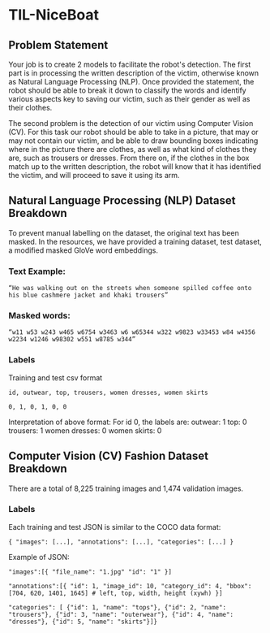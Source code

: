 # TIL-NiceBoat

## Problem Statement
Your job is to create 2 models to facilitate the robot's detection. The first part is in processing the written description of the victim, otherwise known as Natural Language Processing (NLP). Once provided the statement, the robot should be able to break it down to classify the words and identify various aspects key to saving our victim, such as their gender as well as their clothes.

The second problem is the detection of our victim using Computer Vision (CV). For this task our robot should be able to take in a picture, that may or may not contain our victim, and be able to draw bounding boxes indicating where in the picture there are clothes, as well as what kind of clothes they are, such as trousers or dresses. From there on, if the clothes in the box match up to the written description, the robot will know that it has identified the victim, and will proceed to save it using its arm.

## Natural Language Processing (NLP) Dataset Breakdown
To prevent manual labelling on the dataset, the original text has been masked. In the resources, we have provided a training dataset, test dataset, a modified masked GloVe word embeddings.

### Text Example:
`“He was walking out on the streets when someone spilled coffee onto his blue cashmere jacket and khaki trousers”`

### Masked words:
`“w11 w53 w243 w465 w6754 w3463 w6 w65344 w322 w9823 w33453 w84 w4356 w2234 w1246 w98302 w551 w8785 w344”`

### Labels
Training and test csv format

`id, outwear, top, trousers, women dresses, women skirts`

`0, 1, 0, 1, 0, 0`

Interpretation of above format:
For id 0, the labels are:
outwear: 1
top: 0
trousers: 1
women dresses: 0
women skirts: 0

## Computer Vision (CV) Fashion Dataset Breakdown
There are a total of 8,225 training images and 1,474 validation images.

### Labels
Each training and test JSON is similar to the COCO data format:

`{ "images": [...], "annotations": [...], "categories": [...] }`

Example of JSON:

`"images":[{ "file_name": "1.jpg" "id": "1" }]`

`"annotations":[{ "id": 1, "image_id": 10, "category_id": 4, "bbox": [704, 620, 1401, 1645] # left, top, width, height (xywh) }]`

`"categories": [ {"id": 1, "name": "tops"}, {"id": 2, "name": "trousers"}, {"id": 3, "name": "outerwear"}, {"id": 4, "name": "dresses"}, {"id": 5, "name": "skirts"}]}`
